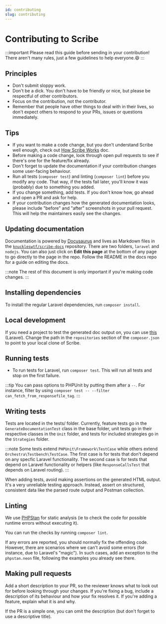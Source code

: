 ```yaml
---
id: contributing
slug: contributing
---
```


# Contributing to Scribe

:::important
Please read this guide before sending in your contribution! There aren't many rules, just a few guidelines to help everyone.😄
:::

## Principles
- Don't submit sloppy work.
- Don't be a dick. You don't have to be friendly or nice, but please be respectful of other contributors.
- Focus on the contribution, not the contributor.
- Remember that people have other things to deal with in their lives, so don't expect others to respond to your PRs, issues or questions immediately.

## Tips

- If you want to make a code change, but you don't understand Scribe well enough, check out [How Scribe Works](architecture) doc.
- Before making a code change, look through open pull requests to see if there's one for the feature/fix already.
- Don't forget to update the documentation if your contribution changes some user-facing behaviour.
- Run all tests (`composer test`) and linting (`composer lint`) before you modify any code. That way, if the tests fail later, you'll know it was (probably) due to something you added.
- If you change something, add tests. If you don't know how, go ahead and open a PR and ask for help.
- If your contribution changes how the generated documentation looks, please include "before" and "after" screenshots in your pull request. This will help the maintainers easily see the changes.

## Updating documentation

Documentation is powered by [Docusaurus](https://docusaurus.io) and lives as Markdown files in the [`knuckleswtf/scribe-docs`](https://github.com/knuckleswtf/scribe-docs) repository. There are two folders, `laravel` and `nodejs`. You can also just click on **Edit this page** at the bottom of any page to go directly to the page in the repo. Follow the README in the docs repo for a guide on editing the docs.

:::note
The rest of this document is only important if you're making code changes.
:::

## Installing dependencies
To install the regular Laravel dependencies, run `composer install`.

## Local development
If you need a project to test the generated doc output on, you can use [this](https://github.com/knuckleswtf/TheSideProjectAPI) (Laravel). Change the path in the `repositories` section of the `composer.json` to point to your local clone of Scribe.

## Running tests
- To run tests for Laravel, run `composer test`. This will run all tests and stop on the first failure.

:::tip
You can pass options to PHPUnit by putting them after a `--`. For instance, filter by using `composer test -- --filter can_fetch_from_responsefile_tag`.
:::

## Writing tests

Tests are located in the tests/ folder. Currently, feature tests go in the `GenerateDocumentationTest` class in the base folder, unit tests go in their respective classes in the `Unit` folder, and tests for included strategies go in the `Strategies` folder.

:::note
Some tests extend `PHPUnit\Framework\TestCase` while others extend `Orchestra\Testbench\TestCase`. The first case is for tests that don't depend on any specfic Laravel functionality. The second case is for tests that depend on Laravel functionality or helpers (like `ResponseCallsTest` that depends on Laravel routing).
:::

When adding tests, avoid making assertions on the generated HTML output. It's a very unreliable testing approach. Instead, assert on structured, consistent data like the parsed route output and Postman collection.

## Linting
We use [PHPStan](https://github.com/phpstan/phpstan) for static analysis (ie to check the code for possible runtime errors without executing it).

You can run the checks by running `composer lint`.

If any errors are reported, you should normally fix the offending code. However, there are scenarios where we can't avoid some errors (for instance, due to Laravel's "magic"). In such cases, add an exception to the `phpstan.neon` file, following the examples you already see there.

## Making pull requests

Add a short description to your PR, so the reviewer knows what to look out for before looking through your changes. If you're fixing a bug, include a description of its behaviour and how your fix resolves it. If you're adding a feature, explain what it is and why.

If the PR is a simple one, you can omit the description (but don't forget to use a descriptive title).
